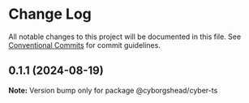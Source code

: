 # Change Log

All notable changes to this project will be documented in this file.
See [Conventional Commits](https://conventionalcommits.org) for commit guidelines.

## 0.1.1 (2024-08-19)

**Note:** Version bump only for package @cyborgshead/cyber-ts
